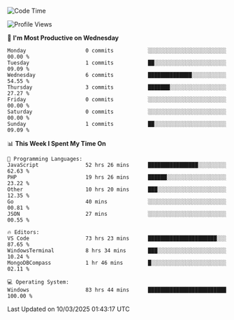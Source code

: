 <!--START_SECTION:waka-->
![Code Time](http://img.shields.io/badge/Code%20Time-4%2C336%20hrs%2047%20mins-blue)

![Profile Views](http://img.shields.io/badge/Profile%20Views-0-blue)

📅 **I'm Most Productive on Wednesday** 

```text
Monday                   0 commits           ░░░░░░░░░░░░░░░░░░░░░░░░░   00.00 % 
Tuesday                  1 commits           ██░░░░░░░░░░░░░░░░░░░░░░░   09.09 % 
Wednesday                6 commits           ██████████████░░░░░░░░░░░   54.55 % 
Thursday                 3 commits           ███████░░░░░░░░░░░░░░░░░░   27.27 % 
Friday                   0 commits           ░░░░░░░░░░░░░░░░░░░░░░░░░   00.00 % 
Saturday                 0 commits           ░░░░░░░░░░░░░░░░░░░░░░░░░   00.00 % 
Sunday                   1 commits           ██░░░░░░░░░░░░░░░░░░░░░░░   09.09 % 
```


📊 **This Week I Spent My Time On** 

```text
💬 Programming Languages: 
JavaScript               52 hrs 26 mins      ████████████████░░░░░░░░░   62.63 % 
PHP                      19 hrs 26 mins      ██████░░░░░░░░░░░░░░░░░░░   23.22 % 
Other                    10 hrs 20 mins      ███░░░░░░░░░░░░░░░░░░░░░░   12.35 % 
Go                       40 mins             ░░░░░░░░░░░░░░░░░░░░░░░░░   00.81 % 
JSON                     27 mins             ░░░░░░░░░░░░░░░░░░░░░░░░░   00.55 % 

🔥 Editors: 
VS Code                  73 hrs 23 mins      ██████████████████████░░░   87.65 % 
WindowsTerminal          8 hrs 34 mins       ███░░░░░░░░░░░░░░░░░░░░░░   10.24 % 
MongoDBCompass           1 hr 46 mins        █░░░░░░░░░░░░░░░░░░░░░░░░   02.11 % 

💻 Operating System: 
Windows                  83 hrs 44 mins      █████████████████████████   100.00 % 
```


 Last Updated on 10/03/2025 01:43:17 UTC
<!--END_SECTION:waka-->
